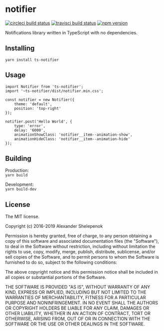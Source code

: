 # notifier

[![circleci build status](https://circleci.com/gh/alxshelepenok/notifier.svg?style=svg)](https://circleci.com/gh/alxshelepenok/notifier)
[![travisci build status](https://travis-ci.org/alxshelepenok/notifier.svg?branch=master)](https://travis-ci.org/alxshelepenok/notifier)
[![npm version](https://badge.fury.io/js/ts-notifier.svg)](https://badge.fury.io/js/ts-notifier)

Notifications library written in TypeScript with no dependencies.

## Installing

`yarn install ts-notifier`

## Usage

    import Notifier from 'ts-notifier';
    import '~ts-notifier/dist/notifier.min.css';

    const notifier = new Notifier({
        theme: 'default',
        position: 'top-right' 
    });
    
    notifier.post('Hello World', {
        type: 'error',
        delay: '6000',
        animationShowClass: 'notifier__item--animation-show',
        animationHideClass: 'notifier__item--animation-hide'
    });

## Building

Production:</br>
`yarn build`

Development:</br>
`yarn build-dev`

## License
The MIT license.

Copyright (c) 2016-2019 Alexander Shelepenok

Permission is hereby granted, free of charge, to any person obtaining a copy of
this software and associated documentation files (the "Software"), to deal in
the Software without restriction, including without limitation the rights to
use, copy, modify, merge, publish, distribute, sublicense, and/or sell copies
of the Software, and to permit persons to whom the Software is furnished to do
so, subject to the following conditions:

The above copyright notice and this permission notice shall be included in all
copies or substantial portions of the Software.

THE SOFTWARE IS PROVIDED "AS IS", WITHOUT WARRANTY OF ANY KIND, EXPRESS OR
IMPLIED, INCLUDING BUT NOT LIMITED TO THE WARRANTIES OF MERCHANTABILITY,
FITNESS FOR A PARTICULAR PURPOSE AND NONINFRINGEMENT. IN NO EVENT SHALL THE
AUTHORS OR COPYRIGHT HOLDERS BE LIABLE FOR ANY CLAIM, DAMAGES OR OTHER
LIABILITY, WHETHER IN AN ACTION OF CONTRACT, TORT OR OTHERWISE, ARISING FROM,
OUT OF OR IN CONNECTION WITH THE SOFTWARE OR THE USE OR OTHER DEALINGS IN THE
SOFTWARE.
